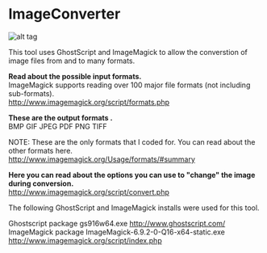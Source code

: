# ImageConverter

![alt tag](https://raw.github.com/MattDolan/ImageConverter/master/vs2010/MainForm.png)

This tool uses GhostScript and ImageMagick to allow the converstion of image files from and to many formats.

**Read about the possible input formats.**  
ImageMagick supports reading over 100 major file formats (not including sub-formats).  
http://www.imagemagick.org/script/formats.php  

**These are the output formats .**  
BMP
GIF
JPEG
PDF
PNG
TIFF

NOTE: These are the only formats that I coded for. You can read about the other formats here.  
http://www.imagemagick.org/Usage/formats/#summary

**Here you can read about the options you can use to "change" the image during conversion.**  
http://www.imagemagick.org/script/convert.php

The following GhostScript and ImageMagick installs were used for this tool.

Ghostscript package gs916w64.exe   http://www.ghostscript.com/  
ImageMagick package ImageMagick-6.9.2-0-Q16-x64-static.exe  http://www.imagemagick.org/script/index.php  


